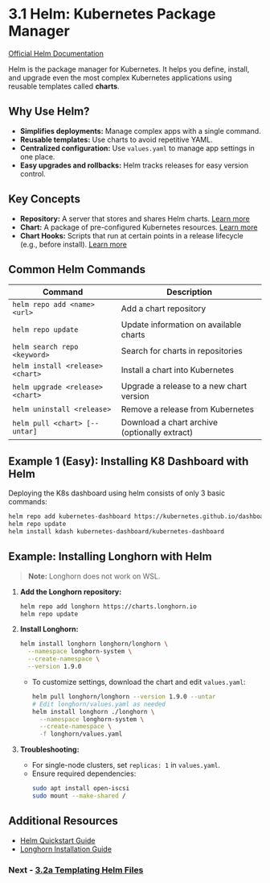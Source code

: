 # 3.1 Helm: Kubernetes Package Manager

[Official Helm Documentation](https://helm.sh/)

Helm is the package manager for Kubernetes. It helps you define, install, and upgrade even the most complex Kubernetes applications using reusable templates called **charts**.

## Why Use Helm?

- **Simplifies deployments:** Manage complex apps with a single command.
- **Reusable templates:** Use charts to avoid repetitive YAML.
- **Centralized configuration:** Use `values.yaml` to manage app settings in one place.
- **Easy upgrades and rollbacks:** Helm tracks releases for easy version control.

## Key Concepts

- **Repository:** A server that stores and shares Helm charts. [Learn more](https://helm.sh/docs/topics/chart_repository/)
- **Chart:** A package of pre-configured Kubernetes resources. [Learn more](https://helm.sh/docs/topics/charts/)
- **Chart Hooks:** Scripts that run at certain points in a release lifecycle (e.g., before install). [Learn more](https://helm.sh/docs/topics/charts_hooks/)

## Common Helm Commands

| Command | Description |
|---------|-------------|
| `helm repo add <name> <url>` | Add a chart repository |
| `helm repo update` | Update information on available charts |
| `helm search repo <keyword>` | Search for charts in repositories |
| `helm install <release> <chart>` | Install a chart into Kubernetes |
| `helm upgrade <release> <chart>` | Upgrade a release to a new chart version |
| `helm uninstall <release>` | Remove a release from Kubernetes |
| `helm pull <chart> [--untar]` | Download a chart archive (optionally extract) |

## Example 1 (Easy): Installing K8 Dashboard with Helm

Deploying the K8s dashboard using helm consists of only 3 basic commands:
```bash
helm repo add kubernetes-dashboard https://kubernetes.github.io/dashboard/
helm repo update
helm install kdash kubernetes-dashboard/kubernetes-dashboard
```

## Example: Installing Longhorn with Helm

> **Note:** Longhorn does not work on WSL.

1. **Add the Longhorn repository:**
    ```sh
    helm repo add longhorn https://charts.longhorn.io
    helm repo update
    ```

2. **Install Longhorn:**
    ```sh
    helm install longhorn longhorn/longhorn \
      --namespace longhorn-system \
      --create-namespace \
      --version 1.9.0
    ```

    - To customize settings, download the chart and edit `values.yaml`:
      ```sh
      helm pull longhorn/longhorn --version 1.9.0 --untar
      # Edit longhorn/values.yaml as needed
      helm install longhorn ./longhorn \
        --namespace longhorn-system \
        --create-namespace \
        -f longhorn/values.yaml
      ```

3. **Troubleshooting:**
    - For single-node clusters, set `replicas: 1` in `values.yaml`.
    - Ensure required dependencies:
      ```sh
      sudo apt install open-iscsi
      sudo mount --make-shared /
      ```

## Additional Resources

- [Helm Quickstart Guide](https://helm.sh/docs/intro/quickstart/)
- [Longhorn Installation Guide](https://longhorn.io/docs/1.9.0/deploy/install/install-with-helm/)


### Next - [3.2a Templating Helm Files](../L2/a_exercise.md)